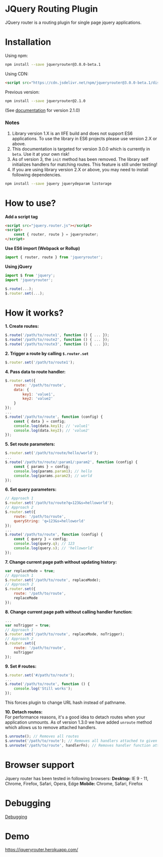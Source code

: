 # JQuery Routing Plugin
JQuery router is a routing plugin for single page jquery applications.

# Installation

Using npm:

```sh
npm install --save jqueryrouter@3.0.0-beta.1
```

Using CDN:

```html
<script src="https://cdn.jsdelivr.net/npm/jqueryrouter@3.0.0-beta.1/dist/js/jquery.router.min.js"></script>
```

Previous version:
```sh
npm install --save jqueryrouter@2.1.0
```
(See <a href="https://github.com/scssyworks/jqueryrouter/tree/feature/ver2">documentation</a> for version 2.1.0)

### Notes
1. Library version 1.X is an IIFE build and does not support ES6 applications. To use the library in ES6 projects please use version 2.X or above.
2. This documentation is targeted for version 3.0.0 which is currently in ``beta``. Use it at your own risk!
3. As of version 3, the ``init`` method has been removed. The library self initializes handlers for matching routes. This feature is still under testing!
4. If you are using library version 2.X or above, you may need to install following dependencies.

```sh
npm install --save jquery jquerydeparam lzstorage
```

# How to use?

<b>Add a script tag</b><br/>
```html
<script src="jquery.router.js"></script>
<script>
    const { router, route } = jqueryrouter;
</script>
```

<b>Use ES6 import (Webpack or Rollup)</b><br/>
```js
import { router, route } from 'jqueryrouter';
```

<b>Using jQuery</b>
```js
import $ from 'jquery';
import 'jqueryrouter';

$.route(...);
$.router.set(...);
```

# How it works?
<b>1. Create routes:</b><br/>
```js
$.route('/path/to/route1', function () { ... });
$.route('/path/to/route2', function () { ... });
$.route('/path/to/route3', function () { ... });
```
<b>2. Trigger a route by calling <code>$.router.set</code></b><br/>
```js
$.router.set('/path/to/route1');
```

<b>4. Pass data to route handler:</b><br/>
```js
$.router.set({
    route: '/path/to/route',
    data: {
        key1: 'value1',
        key2: 'value2'
    }
});
...
$.route('/path/to/route', function (config) {
    const { data } = config;
    console.log(data.key1); // 'value1'
    console.log(data.key2); // 'value2'
});
```
<b>5. Set route parameters:</b><br/>
```js
$.router.set('/path/to/route/hello/world');
...
$.route('/path/to/route/:param1/:param2', function (config) {
    const { params } = config;
    console.log(params.param1); // hello
    console.log(params.param2); // world
});
```
<b>6. Set query parameters:</b><br/>
```js
// Approach 1
$.router.set('/path/to/route?q=123&s=helloworld');
// Approach 2
$.router.set({
    route: '/path/to/route',
    queryString: 'q=123&s=helloworld'
});
...
$.route('/path/to/route', function (config) {
    const { query } = config;
    console.log(query.q); // 123
    console.log(query.s); // 'helloworld'
});
```
<b>7. Change current page path without updating history:</b><br/>
```js
var replaceMode = true;
// Approach 1
$.router.set('/path/to/route', replaceMode);
// Approach 2
$.router.set({
    route: '/path/to/route',
    replaceMode
});
```
<b>8. Change current page path without calling handler function:</b><br/>
```js
...
var noTrigger = true;
// Approach 1
$.router.set('/path/to/route', replaceMode, noTrigger);
// Approach 2
$.router.set({
    route: '/path/to/route',
    noTrigger
});
```
<b>9. Set \# routes:</b><br/>
```js
$.router.set('#/path/to/route');
...
$.route('/path/to/route', function () {
    console.log('Still works');
});
```
This forces plugin to change URL hash instead of pathname.<br/>

<b>10. Detach routes:</b><br/>
For performance reasons, it's a good idea to detach routes when your application unmounts. As of version 1.3.0 we have added ``unroute`` method which allows us to remove attached handlers.

```js
$.unroute(); // Removes all routes
$.unroute('/path/to/route'); // Removes all handlers attached to given route
$.unroute('/path/to/route', handlerFn); // Removes handler function attached to the given route
```

# Browser support
Jquery router has been tested in following browsers:
<b>Desktop:</b> IE 9 - 11, Chrome, Firefox, Safari, Opera, Edge
<b>Mobile:</b> Chrome, Safari, Firefox

# Debugging
<a href="https://github.com/scssyworks/jqueryrouter/blob/master/DEBUGGING.md">Debugging</a>

# Demo
https://jqueryrouter.herokuapp.com/

